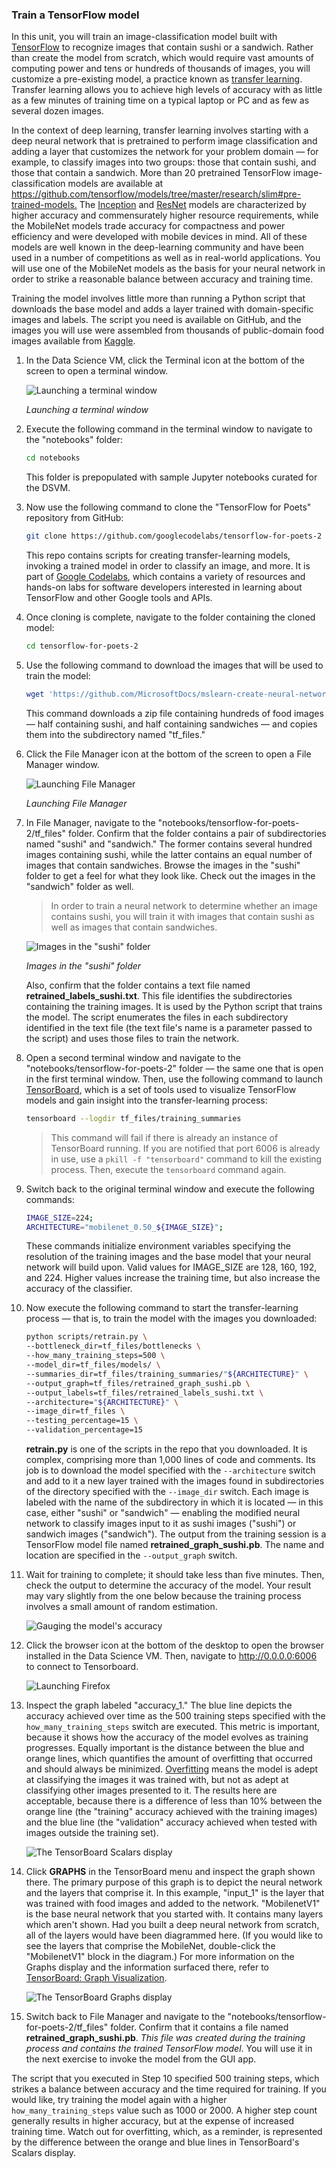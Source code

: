 ### Train a TensorFlow model

In this unit, you will train an image-classification model built with [TensorFlow](https://www.tensorflow.org/) to recognize images that contain sushi or a sandwich. Rather than create the model from scratch, which would require vast amounts of computing power and tens or hundreds of thousands of images, you will customize a pre-existing model, a practice known as [transfer learning](https://wikipedia.org/wiki/Transfer_learning). Transfer learning allows you to achieve high levels of accuracy with as little as a few minutes of training time on a typical laptop or PC and as few as several dozen images.

In the context of deep learning, transfer learning involves starting with a deep neural network that is pretrained to perform image classification and adding a layer that customizes the network for your problem domain — for example, to classify images into two groups: those that contain sushi, and those that contain a sandwich. More than 20 pretrained TensorFlow image-classification models are available at <https://github.com/tensorflow/models/tree/master/research/slim#pre-trained-models.> The [Inception](https://arxiv.org/abs/1512.00567) and [ResNet](https://towardsdatascience.com/an-overview-of-resnet-and-its-variants-5281e2f56035) models are characterized by higher accuracy and commensurately higher resource requirements, while the MobileNet models trade accuracy for compactness and power efficiency and were developed with mobile devices in mind. All of these models are well known in the deep-learning community and have been used in a number of competitions as well as in real-world applications. You will use one of the MobileNet models as the basis for your neural network in order to strike a reasonable balance between accuracy and training time.

Training the model involves little more than running a Python script that downloads the base model and adds a layer trained with domain-specific images and labels. The script you need is available on GitHub, and the images you will use were assembled from thousands of public-domain food images available from [Kaggle](https://www.kaggle.com).

1. In the Data Science VM, click the Terminal icon at the bottom of the screen to open a terminal window.

    ![Launching a terminal window](../media/3-launch-terminal.png)

    _Launching a terminal window_

1. Execute the following command in the terminal window to navigate to the "notebooks" folder:

    ```bash
    cd notebooks
    ```
    This folder is prepopulated with sample Jupyter notebooks curated for the DSVM.

1. Now use the following command to clone the "TensorFlow for Poets" repository from GitHub:

    ```bash
    git clone https://github.com/googlecodelabs/tensorflow-for-poets-2
    ```
   <!--[Azure Cloudshell](../../../includes/azure-cloudshell-copy-paste-tip.md)]-->

    This repo contains scripts for creating transfer-learning models, invoking a trained model in order to classify an image, and more. It is part of [Google Codelabs](https://codelabs.developers.google.com/), which contains a variety of resources and hands-on labs for software developers interested in learning about TensorFlow and other Google tools and APIs.

1. Once cloning is complete, navigate to the folder containing the cloned model:

    ```bash
    cd tensorflow-for-poets-2
    ```

1. Use the following command to download the images that will be used to train the model:

   <!--need to update this URL - where are the rest of Learn resources hosted?-->
    ```bash
    wget 'https://github.com/MicrosoftDocs/mslearn-create-neural-network-with-dsvm/blob/master/tensorflow-sushi-resources.zip?raw=true' -O temp.zip; unzip temp.zip -d tf_files; rm temp.zip
    ```

    This command downloads a zip file containing hundreds of food images — half containing sushi, and half containing sandwiches — and copies them into the subdirectory named "tf_files."

1. Click the File Manager icon at the bottom of the screen to open a File Manager window.

    ![Launching File Manager](../media/3-launch-file-manager.png)

    _Launching File Manager_

1. In File Manager, navigate to the "notebooks/tensorflow-for-poets-2/tf_files" folder. Confirm that the folder contains a pair of subdirectories named "sushi" and "sandwich." The former contains several hundred images containing sushi, while the latter contains an equal number of images that contain sandwiches. Browse the images in the "sushi" folder to get a feel for what they look like. Check out the images in the "sandwich" folder as well.

    > In order to train a neural network to determine whether an image contains sushi, you will train it with images that contain sushi as well as images that contain sandwiches.

    ![Images in the "sushi" folder](../media/3-sushi-images.png)

    *Images in the "sushi" folder*

    Also, confirm that the folder contains a text file named **retrained_labels_sushi.txt**. This file identifies the subdirectories containing the training images. It is used by the Python script that trains the model. The script enumerates the files in each subdirectory identified in the text file (the text file's name is a parameter passed to the script) and uses those files to train the network.

1. Open a second terminal window and navigate to the "notebooks/tensorflow-for-poets-2" folder — the same one that is open in the first terminal window. Then, use the following command to launch [TensorBoard](https://www.tensorflow.org/programmers_guide/summaries_and_tensorboard), which is a set of tools used to visualize TensorFlow models and gain insight into the transfer-learning process:

     ```bash
     tensorboard --logdir tf_files/training_summaries
     ```

     > This command will fail if there is already an instance of TensorBoard running. If you are notified that port 6006 is already in use, use a ```pkill -f "tensorboard"``` command to kill the existing process. Then, execute the ```tensorboard``` command again.

1. Switch back to the original terminal window and execute the following commands:

    ```bash
    IMAGE_SIZE=224;
    ARCHITECTURE="mobilenet_0.50_${IMAGE_SIZE}";
    ```

    These commands initialize environment variables specifying the resolution of the training images and the base model that your neural network will build upon. Valid values for IMAGE_SIZE are 128, 160, 192, and 224. Higher values increase the training time, but also increase the accuracy of the classifier.

1. Now execute the following command to start the transfer-learning process — that is, to train the model with the images you downloaded:

    ```bash
    python scripts/retrain.py \
    --bottleneck_dir=tf_files/bottlenecks \
    --how_many_training_steps=500 \
    --model_dir=tf_files/models/ \
    --summaries_dir=tf_files/training_summaries/"${ARCHITECTURE}" \
    --output_graph=tf_files/retrained_graph_sushi.pb \
    --output_labels=tf_files/retrained_labels_sushi.txt \
    --architecture="${ARCHITECTURE}" \
    --image_dir=tf_files \
    --testing_percentage=15 \
    --validation_percentage=15
    ```

    **retrain.py** is one of the scripts in the repo that you downloaded. It is complex, comprising more than 1,000 lines of code and comments. Its job is to download the model specified with the ```--architecture``` switch and add to it a new layer trained with the images found in subdirectories of the directory specified with the ```--image_dir``` switch. Each image is labeled with the name of the subdirectory in which it is located — in this case, either "sushi" or "sandwich" — enabling the modified neural network to classify images input to it as sushi images ("sushi") or sandwich images ("sandwich"). The output from the training session is a TensorFlow model file named **retrained_graph_sushi.pb**. The name and location are specified in the ```--output_graph``` switch.

1. Wait for training to complete; it should take less than five minutes. Then, check the output to determine the accuracy of the model. Your result may vary slightly from the one below because the training process involves a small amount of random estimation.

      ![Gauging the model's accuracy](../media/3-running-transfer-learning.png)

1. Click the browser icon at the bottom of the desktop to open the browser installed in the Data Science VM. Then, navigate to <http://0.0.0.0:6006> to connect to Tensorboard.

    ![Launching Firefox](../media/3-launch-firefox.png)

1. Inspect the graph labeled "accuracy_1." The blue line depicts the accuracy achieved over time as the 500 training steps specified with the ```how_many_training_steps``` switch are executed. This metric is important, because it shows how the accuracy of the model evolves as training progresses. Equally important is the distance between the blue and orange lines, which quantifies the amount of overfitting that occurred and should always be minimized. [Overfitting](https://en.wikipedia.org/wiki/Overfitting) means the model is adept at classifying the images it was trained with, but not as adept at classifying other images presented to it. The results here are acceptable, because there is a difference of less than 10% between the orange line (the "training" accuracy achieved with the training images) and the blue line (the "validation" accuracy achieved when tested with images outside the training set).

    ![The TensorBoard Scalars display](../media/3-tensorboard-scalars.png)

1. Click **GRAPHS** in the TensorBoard menu and inspect the graph shown there. The primary purpose of this graph is to depict the neural network and the layers that comprise it. In this example, "input_1" is the layer that was trained with food images and added to the network. "MobilenetV1" is the base neural network that you started with. It contains many layers which aren't shown. Had you built a deep neural network from scratch, all of the layers would have been diagrammed here. (If you would like to see the layers that comprise the MobileNet, double-click the "MobilenetV1" block in the diagram.) For more information on the Graphs display and the information surfaced there, refer to [TensorBoard: Graph Visualization](https://www.tensorflow.org/programmers_guide/graph_viz).

    ![The TensorBoard Graphs display](../media/3-tensorboard-graphs.png)

1. Switch back to File Manager and navigate to the "notebooks/tensorflow-for-poets-2/tf_files" folder. Confirm that it contains a file named **retrained_graph_sushi.pb**. *This file was created during the training process and contains the trained TensorFlow model*. You will use it in the next exercise to invoke the model from the GUI app.

The script that you executed in Step 10 specified 500 training steps, which strikes a balance between accuracy and the time required for training. If you would like, try training the model again with a higher ```how_many_training_steps``` value such as 1000 or 2000. A higher step count generally results in higher accuracy, but at the expense of increased training time. Watch out for overfitting, which, as a reminder, is represented by the difference between the orange and blue lines in TensorBoard's Scalars display.
